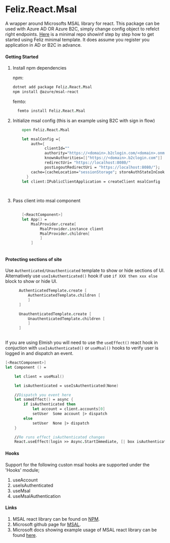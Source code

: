 # Feliz.React.Msal

A wrapper around Microsofts MSAL library for react. This package can be used with Azure AD OR Azure B2C, simply change config object to refelct right endpoints.
[Here](https://github.com/rasheedaboud/Feliz.Auth.Examples/blob/master/README.md) is a minimal repo showinf step by step how to get started using Feliz minimal template. It does assume you register you application in AD or B2C in advance.

#### Getting Started 

1. Install npm dependencies

    npm:
    ```fs
    dotnet add package Feliz.React.Msal
    npm install @azure/msal-react
    ```

    femto:
    ```fs
      femto install Feliz.React.Msal
    ```
    
2. Initialize msal config (this is an example using B2C with sign in flow)

    ```fs
        open Feliz.React.Msal
    
        let msalConfig ={
            auth={
                  clientId=""
                  authority="https://<domain>.b2clogin.com/<domain>.onmicrosoft.com/<Sign in flow>"
                  knownAuthorities=[|"https://<domain>.b2clogin.com"|]
                  redirectUri= "https://localhost:8080/"
                  postLogoutRedirectUri = "https://localhost:8080/"};
            cache={cacheLocation="sessionStorage"; storeAuthStateInCookie=false}
          }
        let client:IPublicClientApplication = createClient msalConfig
        
        
    ```
    
3. Pass client into msal component
    ```fs
  
        [<ReactComponent>]
        let App() =
            MsalProvider.create[
                MsalProvider.instance client
                MsalProvider.children[
                ]
            ]
             
    ```
    
    
#### Protecting sections of site

Use ``Authenticated/Unauthenticated`` template to show or hide sections of UI. Alternatively  use ``useIsAuthenticated()`` hook if use ``if XXX then xxx else `` block to show or hide UI.

```fs
      AuthenticatedTemplate.create [
          AuthenticatedTemplate.children [
          ]
      ]

      UnauthenticatedTemplate.create [
          UnauthenticatedTemplate.children [
          ]
      ]
          
```



If you are using Elmish you will need to use the ``useEffect()`` react hook in conjuction with ``useIsAuthenticated()`` or ``useMsal()`` hooks to verify user is logged in and dispatch an event.

```fs
[<ReactComponent>]
let Component () =

    let client = useMsal()

    let isAuthenticated = useIsAuthenticated(None)

    //Dispatch you event here
    let someEffect() = async {
        if isAuthenticated then
            let account = client.accounts[0]
            setUser  Some account |> dispatch
        else 
            setUser  None |> dispatch
    }

    //Re runs effect isAuthenticated changes
    React.useEffect(login >> Async.StartImmediate, [| box isAuthenticated |])
```

#### Hooks 

Support for the following custon msal hooks are supported under the 'Hooks' module;

1. useAccount
2. useIsAuthenticated
3. useMsal
4. useMsalAuthentication

#### Links

1. MSAL react library can be found on [NPM](https://www.npmjs.com/package/@azure/msal-react).
2. Microsoft github page for [MSAL](https://github.com/AzureAD/microsoft-authentication-library-for-js).
3. Microsoft docs showing example usage of MSAL react library can be found [here](https://docs.microsoft.com/en-us/azure/active-directory/develop/tutorial-v2-react).


